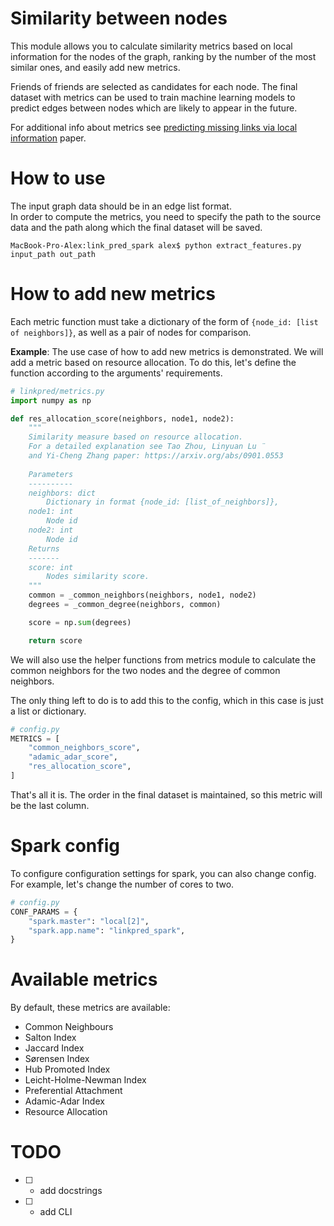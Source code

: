 # Similarity between nodes

This module allows you to calculate similarity metrics based on local information for the nodes of the graph, ranking by the number of the most similar ones, and easily add new metrics. 

Friends of friends are selected as candidates for each node. The final dataset with metrics can be used to train machine learning models to predict edges between nodes which are likely to appear in the future.

For additional info about metrics see [predicting missing links via local information](http://image.sciencenet.cn/olddata/kexue.com.cn/upload/blog/file/2009/10/2009102822251329127.pdf) paper.

# How to use

The input graph data should be in an edge list format.  
In order to compute the metrics, you need to specify the path to the source data and the path along which the final dataset will be saved.

```console
MacBook-Pro-Alex:link_pred_spark alex$ python extract_features.py input_path out_path
```

# How to add new metrics
Each metric function must take a dictionary of the form of `{node_id: [list of neighbors]}`, as well as a pair of nodes for comparison.

**Example**:
The use case of how to add new metrics is demonstrated.
We will add a metric based on resource allocation. To do this, let's define the function according to the arguments' requirements.

```python
# linkpred/metrics.py
import numpy as np

def res_allocation_score(neighbors, node1, node2):
    """
    Similarity measure based on resource allocation. 
    For a detailed explanation see Tao Zhou, Linyuan Lu ̈ 
    and Yi-Cheng Zhang paper: https://arxiv.org/abs/0901.0553
    
    Parameters
    ----------
    neighbors: dict
        Dictionary in format {node_id: [list_of_neighbors]},
    node1: int
        Node id
    node2: int
        Node id
    Returns
    -------
    score: int
        Nodes similarity score.
    """
    common = _common_neighbors(neighbors, node1, node2)
    degrees = _common_degree(neighbors, common)

    score = np.sum(degrees)

    return score
```
We will also use the helper functions from metrics module to calculate the common neighbors for the two nodes and the degree of common neighbors.

The only thing left to do is to add this to the config, which in this case is just a list or dictionary. 

```python
# config.py
METRICS = [
    "common_neighbors_score",
    "adamic_adar_score",
    "res_allocation_score",
]
```
That's all it is. The order in the final dataset is maintained, so this metric will be the last column.

# Spark config

To configure configuration settings for spark, you can also change config. For example, let's change the number of cores to two.

```python
# config.py
CONF_PARAMS = {
    "spark.master": "local[2]",
    "spark.app.name": "linkpred_spark",
}
```

# Available metrics

By default, these metrics are available: 

* Common Neighbours 
* Salton Index  
* Jaccard Index 
* Sørensen Index    
* Hub Promoted Index
* Leicht-Holme-Newman Index
* Preferential Attachment
* Adamic-Adar Index
* Resource Allocation

# TODO

- [ ] - add docstrings
- [ ] - add CLI

